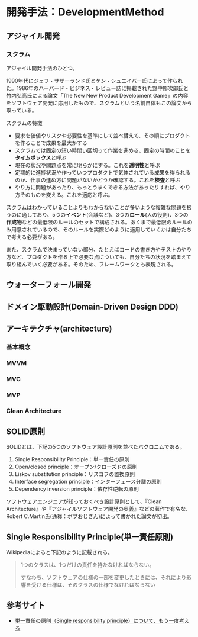 # 開発手法：DevelopmentMethod

## アジャイル開発
### スクラム
アジャイル開発手法のひとつ。

1990年代にジェフ・サザーランド氏とケン・シュエイバー氏によって作られた。1986年のハーバード・ビジネス・レビュー誌に掲載された野中郁次郎氏と竹内弘高氏による論文「The New New Product Development Game」の内容をソフトウェア開発に応用したもので、スクラムという名前自体もこの論文から取っている。

スクラムの特徴
- 要求を価値やリスクや必要性を基準にして並べ替えて、その順にプロダクトを作ることで成果を最大かする
- スクラムでは固定の短い時間い区切って作業を進める、固定の時間のことを**タイムボックス**と呼ぶ
- 現在の状況や問題点を常に明らかにする。これを**透明性**と呼ぶ
- 定期的に進捗状況や作っていつプロダクトで気体されている成果を得られるのか、仕事の進め方に問題がないかどうか確認する。これを**検査**と呼ぶ
- やり方に問題があったり、もっとうまくできる方法があったりすれば、やり方そのものを変える。これを適応と呼ぶ。

スクラムはわかっていることよりもわからないことが多いような複雑な問題を扱うのに適しており、5つの**イベント**(会議など)、3つの**ロール**(人の役割)、3つの**作成物**などの最低限のルールのセットで構成される。あくまで最低限のルールのみ用意されているので、そのルールを実際どのように適用していくかは自分たちで考える必要がある。

また、スクラムで決まっていない部分、たとえばコードの書き方やテストのやり方など、プロダクトを作る上で必要な点についても、自分たちの状況を踏まえて取り組んでいく必要がある。そのため、フレームワークとも表現される。
## ウォーターフォール開発

## ドメイン駆動設計(Domain-Driven Design DDD)

## アーキテクチャ(architecture)
### 基本概念
### MVVM
### MVC
### MVP
### Clean Architecture

## SOLID原則
SOLIDとは、下記の5つのソフトウェア設計原則を並べたバクロニムである。
1. Single Responsibility Principle：単一責任の原則
2. Open/closed principle：オープン/クローズドの原則
3. Liskov substitution principle：リスコフの置換原則
4. Interface segregation principle：インターフェース分離の原則
5. Dependency inversion principle：依存性逆転の原則

ソフトウェアエンジニアが知っておくべき設計原則として、『Clean Architecture』や『アジャイルソフトウェア開発の奥義』などの著作で有名な、Robert C.Martin氏(通称：ボブおじさん)によって書かれた論文が初出。

## Single Responsibility Principle(単一責任原則)
Wikipediaによると下記のように記載される。
>
> 1つのクラスは、1つだけの責任を持たなければならない。 
>
> すなわち、ソフトウェアの仕様の一部を変更したときには、それにより影響を受ける仕様は、そのクラスの仕様でなければならない
> 

## 参考サイト
- [単一責任の原則（Single responsibility principle）について、もう一度考える](https://www.ogis-ri.co.jp/otc/hiroba/others/OOcolumn/single-responsibility-principle.html)
